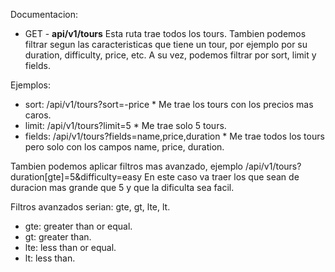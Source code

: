 Documentacion:

- GET - <b>api/v1/tours</b>
  Esta ruta trae todos los tours. Tambien podemos filtrar segun las caracteristicas que tiene un tour, por ejemplo por su duration, difficulty, price, etc.
  A su vez, podemos filtrar por sort, limit y fields.

Ejemplos:

- sort: /api/v1/tours?sort=-price \* Me trae los tours con los precios mas caros.
- limit: /api/v1/tours?limit=5 \* Me trae solo 5 tours.
- fields: /api/v1/tours?fields=name,price,duration \* Me trae todos los tours pero solo con los campos name, price, duration.

Tambien podemos aplicar filtros mas avanzado, ejemplo /api/v1/tours?duration[gte]=5&difficulty=easy En este caso va traer los que sean de duracion mas grande que 5 y que la dificulta sea facil.

Filtros avanzados serian: gte, gt, lte, lt.

- gte: greater than or equal.
- gt: greater than.
- lte: less than or equal.
- lt: less than.
